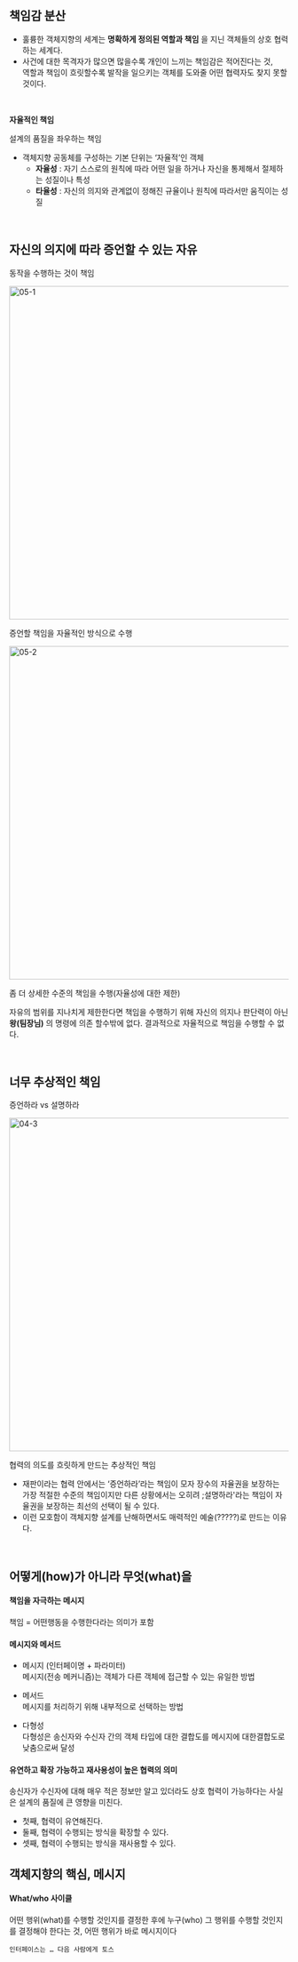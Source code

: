 ## 책임감 분산

* 훌륭한 객체지향의 세계는 **명확하게 정의된 역할과 책임** 을 지닌 객체들의 상호 협력하는 세계다.
* 사건에 대한 목격자가 많으면 많을수록 개인이 느끼는 책임감은 적어진다는 것,  
  역할과 책임이 흐릿할수록 발작을 일으키는 객체를 도와줄 어떤 협력자도 찾지 못할 것이다.

<br/>

**자율적인 책임**

설계의 품질을 좌우하는 책임

* 객체지향 공동체를 구성하는 기본 단위는 ‘자율적’인 객체
  * **자율성** : 자기 스스로의 원칙에 따라 어떤 일을 하거나 자신을 통제해서 절제하는 성질이나 특성
  * **타율성** : 자신의 의지와 관계없이 정해진 규율이나 원칙에 따라서만 움직이는 성질

<br/>

## 자신의 의지에 따라 증언할 수 있는 자유

동작을 수행하는 것이 책임

<img width="600" alt="05-1" src="https://github.com/ciocio97/today_i_learned/assets/80025242/8e144a98-7580-4ae2-8cfd-5cda717409d7">

증언할 책임을 자율적인 방식으로 수행

<p></p>

<img width="600" alt="05-2" src="https://github.com/ciocio97/today_i_learned/assets/80025242/58aa690d-5b47-4ff1-a5a9-fc266ca5e8ac">

좀 더 상세한 수준의 책임을 수행(자율성에 대한 제한)

<p></p>

자유의 범위를 지나치게 제한한다면 책임을 수행하기 위해 자신의 의지나 판단력이 아닌 **왕(팀장님)** 의 명령에 의존 할수밖에 없다. 결과적으로 자율적으로 책임을 수행할 수 없다.

<br/>

## 너무 추상적인 책임

증언하라 vs 설명하라

<img width="600" alt="04-3" src="https://github.com/ciocio97/today_i_learned/assets/80025242/ccc74763-4032-4a21-adfe-1c7297f153d3">

협력의 의도를 흐릿하게 만드는 추상적인 책임

* 재판이라는 협력 안에서는 ‘증언하라’라는 책임이 모자 장수의 자율권을 보장하는 가장 적절한 수준의 책임이지만 다른 상황에서는 오히려 ;설명하라'라는 책임이 자율권을 보장하는 최선의 선택이 될 수 있다.  
* 이런 모호함이 객체지향 설계를 난해하면서도 매력적인 예술(?????)로 만드는 이유다.

<br/>

## 어떻게(how)가 아니라 무엇(what)을

#### 책임을 자극하는 메시지

책임 = 어떤행동을 수행한다라는 의미가 포함

#### 메시지와 메서드

* 메시지 (인터페이명 + 파라미터)  
  메시지(전송 메커니즘)는 객체가 다른 객체에 접근할 수 있는 유일한 방법

* 메서드  
  메시지를 처리하기 위해 내부적으로 선택하는 방법

* 다형성  
  다형성은 송신자와 수신자 간의 객체 타입에 대한 결합도를 메시지에 대한결합도로 낮춤으로써 달성

#### 유연하고 확장 가능하고 재사용성이 높은 협력의 의미

송신자가 수신자에 대해 매우 적은 정보만 알고 있더라도 상호 협력이 가능하다는 사실은 설계의 품질에 큰 영향을 미친다.

* 첫째, 협력이 유연해진다.
* 둘째, 협력이 수행되는 방식을 확장할 수 있다.
* 셋째, 협력이 수행되는 방식을 재사용할 수 있다.

## 객체지향의 핵심, 메시지

#### What/who 사이클

어떤 행위(what)를 수행할 것인지를 결정한 후에 누구(who) 그 행위를 수행할 것인지를 결정해야 한다는 것, 어떤 행위가 바로 메시지이다

`인터페이스는 … 다음 사람에게 토스`